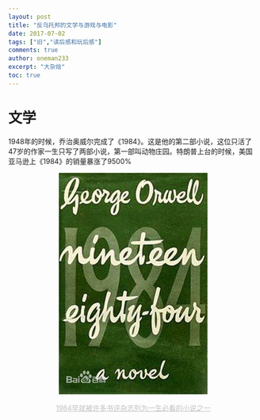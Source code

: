 ```yaml
---
layout: post
title: "反乌托邦的文学与游戏与电影"
date: 2017-07-02
tags: ["旧","读后感和玩后感"]
comments: true
author: oneman233
excerpt: "大杂烩"
toc: true
---
```


# 文学

1948年的时候，乔治奥威尔完成了《1984》。这是他的第二部小说，这位只活了47岁的作家一生只写了两部小说，第一部叫动物庄园。特朗普上台的时候，美国亚马逊上《1984》的销量暴涨了9500%

<center style="font-size:14px;color:#C0C0C0;text-decoration:underline">


![1984封面](../images/2017-07-02-FanWuTuoBangDeWenXueYuYouXiYuDianYing-1.jpeg "1984封面")

1984早就被许多书评杂志列为一生必看的小说之一</center>

